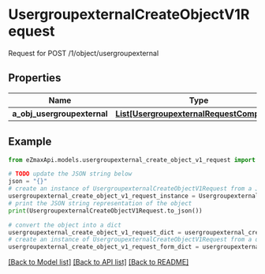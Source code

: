 # UsergroupexternalCreateObjectV1Request

Request for POST /1/object/usergroupexternal

## Properties

Name | Type | Description | Notes
------------ | ------------- | ------------- | -------------
**a_obj_usergroupexternal** | [**List[UsergroupexternalRequestCompound]**](UsergroupexternalRequestCompound.md) |  | 

## Example

```python
from eZmaxApi.models.usergroupexternal_create_object_v1_request import UsergroupexternalCreateObjectV1Request

# TODO update the JSON string below
json = "{}"
# create an instance of UsergroupexternalCreateObjectV1Request from a JSON string
usergroupexternal_create_object_v1_request_instance = UsergroupexternalCreateObjectV1Request.from_json(json)
# print the JSON string representation of the object
print(UsergroupexternalCreateObjectV1Request.to_json())

# convert the object into a dict
usergroupexternal_create_object_v1_request_dict = usergroupexternal_create_object_v1_request_instance.to_dict()
# create an instance of UsergroupexternalCreateObjectV1Request from a dict
usergroupexternal_create_object_v1_request_form_dict = usergroupexternal_create_object_v1_request.from_dict(usergroupexternal_create_object_v1_request_dict)
```
[[Back to Model list]](../README.md#documentation-for-models) [[Back to API list]](../README.md#documentation-for-api-endpoints) [[Back to README]](../README.md)



